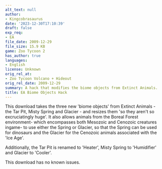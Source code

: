 ```yaml
---
alt_text: null
author:
- Kingcobrasaurus
date: '2023-12-30T17:10:39'
draft: false
exp_req:
- EA
file_date: 2009-12-29
file_size: 15.9 KB
game: Zoo Tycoon 2
has_author: true
languages:
- English
license: Unknown
orig_rel_at:
- Zoo Tycoon Volcano + Hideout
orig_rel_date: 2009-12-29
summary: A hack that modifies the biome objects from Extinct Animals.
title: EA Biome Objects Hack
---
```

This download takes the three new 'biome objects' from Extinct Animals - the Tar Pit, Misty Spring and Glacier - and resizes them 'so they aren't so excruciatingly huge'. It also allows animals from the Boreal Forest environment- which encompasses both Mesozoic and Cenozoic creatures ingame- to use either the Spring or Glacier, so that the Spring can be used for dinosaurs and the Glacier for the Cenozoic animals associated with the 'Ice Age'.

Additionally, the Tar Pit is renamed to 'Heater', Misty Spring to 'Humidifier' and Glacier to 'Cooler'.

This download has no known issues.